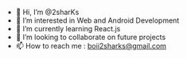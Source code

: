 - 👋 Hi, I’m @2sharKs
- 👀 I’m interested in Web and Android Development
- 🌱 I’m currently learning React.js
- 💞️ I’m looking to collaborate on future projects
- 📫 How to reach me : boii2sharks@gmail.com

<!---
2sharKs/2sharKs is a ✨ special ✨ repository because its `README.md` (this file) appears on your GitHub profile.
You can click the Preview link to take a look at your changes.
--->
